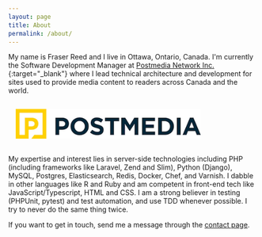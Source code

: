 ```yaml
---
layout: page
title: About
permalink: /about/
---
```



My name is Fraser Reed and I live in Ottawa, Ontario, Canada.  I'm currently the Software Development Manager at 
[Postmedia Network Inc.](https://www.postmedia.com/){:target="_blank"} where I lead technical architecture and development for sites used
 to provide media content to readers across Canada and the world.

<a href="https://www.postmedia.com/" target="_blank">
	<img src="/css/logos/postmedia.png" style="height: 60px; margin: 15px;" alt="Postmedia Network Inc.">
</a>

My expertise and interest lies in server-side technologies including PHP (including frameworks like Laravel, Zend and Slim), Python (Django),
MySQL, Postgres, Elasticsearch, Redis, Docker, Chef, and Varnish.  I dabble in other languages like R and Ruby and am competent in front-end 
tech like JavaScript/Typescript, HTML and CSS.  I am a strong believer in testing (PHPUnit, pytest) and test automation, and use TDD whenever 
possible. I try to never do the same thing twice.

If you want to get in touch, send me a message through the [contact page](/contact/).
